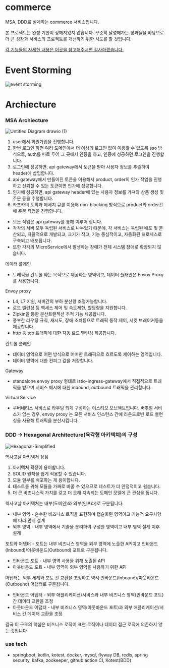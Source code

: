 # commerce
MSA, DDD로 설계하는 commerce 서비스입니다.

본 프로젝트는 완성 기한이 정해져있지 않습니다. 꾸준히 달성해가는 성과들을 바탕으로 더 큰 성장과 서비스의 프로젝트를 개선하기 위한 시도를 할 것입니다.

[각 기능들의 자세한 내용은 이곳을 참고해주시면 감사하겠습니다.](https://github.com/Hyung1Jung/commerce/wiki/%ED%94%84%EB%A1%9C%EC%A0%9D%ED%8A%B8-%EC%A4%91%EC%A0%90-%EC%82%AC%ED%95%AD)

# Event Storming
![event storming](https://user-images.githubusercontent.com/43127088/152793363-c5322930-7f6c-45a1-bd27-8b5699050f46.png)

# Archiecture

### MSA Archiecture
![Untitled Diagram drawio (1)](https://user-images.githubusercontent.com/43127088/154705526-a2415783-d94e-40ca-b724-7612c476deb6.png)

1. user에서 회원가입을 진행합니다.
2. 한번 로그인 하면 여러 도메인에서 더 이상의 로그인 없이 이용할 수 있도록 sso 방식으로, auth를 따로 두어 그 곳에서 인증을 하고, 인증에 성공하면 로그인을 진행합니다.
3. 로그인에 성공하면, api gateway에서 토큰을 받아 사용자 정보를 추출하여 header에 삽입합니다.
4. api gateway에서 만들어진 토큰을 이용해서 product, order의 인가 작업을 진행하고 신뢰할 수 있는 토큰이면 인가에 성공합니다.
5. 인가에 성공하면, api gateway header에 있는 사용자 정보를 가져와 상품 생성 및 주문 등을 수행합니다.
6. 카프카의 토픽과 메세지 큐를 이용해 non-blocking 방식으로 product와 order간에 주문 작업을 진행합니다.  

- 모든 작업은 api gateway를 통해 이루어 집니다.
- 각각의 서버 모두 독립된 서비스로 나누었기 떄문에, 각 서비스는 독립된 배포 및 분산되고, 자율적으로 개발되고, 크기가 작고, 기능 중심적이고, 자동화된 프로세스로 구축되고 배포됩니다. 
- 또한 각각의 MicroService에서 발생하는 장애가 전체 시스템 장애로 확장되지 않습니다.

데이터 플레인
- 트래픽을 컨트롤 하는 목적으로 제공하는 영역이고, 데이터 플래인은 Envoy Proxy 를 사용합니다.

Envoy proxy
- L4, L7 지원, 서버간의 부하 분산량 조절가능합니다.
- 로드 벨런싱 등 액세스 제어 및 속도제한, 할당량을 지원합니다.
- Zipkin을 통한 분산트랜젝션 추적 기능 제공합니다.
- 풍부한 라우팅 규칙, 재시도, 장애 조치등으로 트래픽 동작 제어, 서킷 브래이커등을 제공합니다.
- http 등 tcp 트래픽에 대한 자동 로드 벨런싱 제공합니다.

컨트롤 플레인
- 데이터 영역으로 어떤 방식으로 어떠한 트래픽으로 흐르도록 제어하는 영역입니다.
- 데이터 영역에 대한 컨피그 값을 저장합니다.

Gateway
- standalone envoy proxy 형태로 istio-ingress-gateway에서 직접적으로 트래픽을 받으며 서비스 메시에 대한 inbound, outbound 트래픽을 관리합니다.

Virtual Service
- 쿠버네티스 서비스로 라우팅 되게 구성하는 이스티오 오브젝트입니다. 버추얼 서비스가 없는 경우, envoy proxy 는 모든 서비스 인스턴스 간에 라운드로빈 로드 밸런싱을 사용해 트래픽을 분산시킵니다.

### DDD -> Hexagonal Architecture(육각형 아키텍쳐)의 구성 
![Hexagonal-Simplified](https://user-images.githubusercontent.com/43127088/148683425-420094f0-b965-4571-b3e3-44513111bcef.png)

핵사고날 아키텍쳐 장점
1. 아키텍처 확장이 용이합니다.
2. SOLID 원칙을 쉽게 적용할 수 있습니다.
3. 모듈 일부를 배포하는 게 용이합니다.
4. 테스트를 위해 모듈을 가짜로 바꿀 수 있으므로 테스트가 더 안정적이고 쉽습니다.
5. 더 큰 비즈니스적 가치를 갖고 더 오래 지속되는 도메인 모델에 큰 관심을 둡니다.

헥사고날 아키텍처는 내부(도메인)와 외부(인프라)로 구분됩니다.

- 내부 영역 - 순수한 비즈니스 로직을 표현하며 캡슐화된 영역이고 기능적 요구사항에 따라 먼저 설계
- 외부 영역 - 내부 영역에서 기술을 분리하여 구성한 영역이고 내부 영역 설계 이후 설계

포트와 어댑터 - 포트는 내부 비즈니스 영역을 외부 영역에 노출한 API이고 인바운드(Inbound)/아웃바운드(Outbound) 포트로 구분됩니다.

- 인바운드 포트 - 내부 영역 사용을 위해 노출된 API
- 아웃바운드 포트 - 내부 영역이 외부 영역을 사용하기 위한 API

어댑터는 외부 세계와 포트 간 교환을 조정하고 역시 인바운드(Inbound)/아웃바운드(Outbound) 어댑터로 구분됩니다.

- 인바운드 어댑터 - 외부 애플리케이션/서비스와 내부 비즈니스 영역(인바운드 포트) 간 데이터 교환을 조정
- 아웃바운드 어댑터 - 내부 비즈니스 영역(아웃바운드 포트)과 외부 애플리케이션/서비스 간 데이터 교환을 조정

결국 이 구조의 핵심은 비즈니스 로직이 표현 로직이나 데이터 접근 로직에 의존하지 않는 것입니다.

### use tech 
- springboot, kotlin, kotest, docker, mysql, flyway DB, redis, spring security, kafka, zookeeper,  github action CI, Kotest(BDD)

